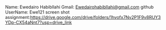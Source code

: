 Name: Ewedairo Habibllahi
Gmail: Ewedairohabibllahi@gmail.com
github UserName: Ewe121
screen shot assignment:https://drive.google.com/drive/folders/1hvofx7Nv2P1F9v8RUY3YDp-CX54aNnt7?usp=drive_link


